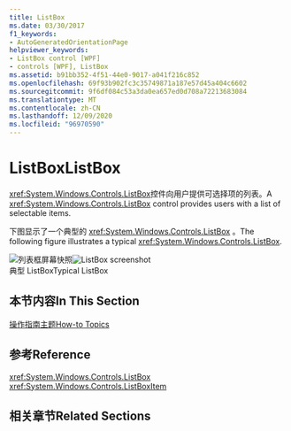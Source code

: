 ```yaml
---
title: ListBox
ms.date: 03/30/2017
f1_keywords:
- AutoGeneratedOrientationPage
helpviewer_keywords:
- ListBox control [WPF]
- controls [WPF], ListBox
ms.assetid: b91bb352-4f51-44e0-9017-a041f216c852
ms.openlocfilehash: 69f93b902fc3c35749871a187e57d45a404c6602
ms.sourcegitcommit: 9f6df084c53a3da0ea657ed0d708a72213683084
ms.translationtype: MT
ms.contentlocale: zh-CN
ms.lasthandoff: 12/09/2020
ms.locfileid: "96970590"
---
```

# <a name="listbox"></a><span data-ttu-id="fb4cf-102">ListBox</span><span class="sxs-lookup"><span data-stu-id="fb4cf-102">ListBox</span></span>
<span data-ttu-id="fb4cf-103"><xref:System.Windows.Controls.ListBox>控件向用户提供可选择项的列表。</span><span class="sxs-lookup"><span data-stu-id="fb4cf-103">A <xref:System.Windows.Controls.ListBox> control provides users with a list of selectable items.</span></span>  
  
 <span data-ttu-id="fb4cf-104">下图显示了一个典型的 <xref:System.Windows.Controls.ListBox> 。</span><span class="sxs-lookup"><span data-stu-id="fb4cf-104">The following figure illustrates a typical <xref:System.Windows.Controls.ListBox>.</span></span>  
  
 <span data-ttu-id="fb4cf-105">![列表框屏幕快照](./media/ss-ctl-listbox.gif "SS_CTL_listbox")</span><span class="sxs-lookup"><span data-stu-id="fb4cf-105">![ListBox screenshot](./media/ss-ctl-listbox.gif "SS_CTL_listbox")</span></span>  
<span data-ttu-id="fb4cf-106">典型 ListBox</span><span class="sxs-lookup"><span data-stu-id="fb4cf-106">Typical ListBox</span></span>  
  
## <a name="in-this-section"></a><span data-ttu-id="fb4cf-107">本节内容</span><span class="sxs-lookup"><span data-stu-id="fb4cf-107">In This Section</span></span>  
 [<span data-ttu-id="fb4cf-108">操作指南主题</span><span class="sxs-lookup"><span data-stu-id="fb4cf-108">How-to Topics</span></span>](listbox-how-to-topics.md)  
  
## <a name="reference"></a><span data-ttu-id="fb4cf-109">参考</span><span class="sxs-lookup"><span data-stu-id="fb4cf-109">Reference</span></span>  
 <xref:System.Windows.Controls.ListBox>  
  <xref:System.Windows.Controls.ListBoxItem>  
  
## <a name="related-sections"></a><span data-ttu-id="fb4cf-110">相关章节</span><span class="sxs-lookup"><span data-stu-id="fb4cf-110">Related Sections</span></span>

